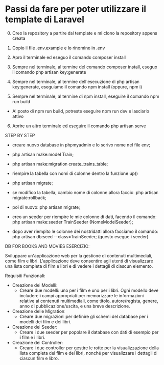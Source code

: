 # Passi da fare per poter utilizzare il template di Laravel

0. Creo la repository a partire dal template e mi clono la repository appena creata

1. Copio il file .env.example e lo rinomino in .env

2. Apro il terminale ed eseguo il comando composer install

3. Sempre nel terminale, al termine del comando composer install, eseguo il comando php artisan key:generate

4. Sempre nel terminale, al termine dell'esecuzione di php artisan key:generate, eseguiamo il comando npm install (oppure, npm i)

5. Sempre nel terminale, al termine di npm install, eseguire il comando npm run build
- Al posto di npm run build, potreste eseguire npm run dev e lasciarlo attivo

6. Aprire un altro terminale ed eseguire il comando php artisan serve

STEP BY STEP

- creare nuovo database in phpmyadmin e lo scrivo nome nel file env;

- php artisan make:model Train;

- php artisan make:migration create_trains_table;

- riempire la tabella con nomi di colonne dentro la funzione up()

- php artisan migrate;

- se modifico la tabella, cambio nome di colonne allora faccio: php artisan migrate:rollback; 

- poi di nuovo: php artisan migrate;

- creo un seeder per riempire le mie colonne di dati, facendo il comando: php artisan make:seeder TrainSeeder (NomeModelSeeder);

- dopo aver riempito le colonne dei nostridatti allora facciamo il comando: php artisan db:seed --class=TrainSeeder; (questo esegue i seeder)


DB FOR BOOKS AND MOVIES ESERCIZIO:

Sviluppare un'applicazione web per la gestione di contenuti multimediali, come film e libri. L'applicazione deve consentire agli utenti di visualizzare una lista completa di film e libri e di vedere i dettagli di ciascun elemento.

Requisiti Funzionali:
- Creazione dei Modelli: 
    - Creare due modelli: uno per i film e uno per i libri. Ogni modello deve includere i campi appropriati per memorizzare le informazioni relative ai contenuti multimediali, come titolo, autore/regista, genere, anno di pubblicazione/uscita, e una breve descrizione.
- Creazione delle Migration:
    - Creare due migrazioni per definire gli schemi del database per i modelli dei film e dei libri.
- Creazione dei Seeder:
    - Creare i due seeder per popolare il database con dati di esempio per i film e i libri.
- Creazione dei Controller:
    - Creare i due controller per gestire le rotte per la visualizzazione della lista completa dei film e dei libri, nonché per visualizzare i dettagli di ciascun film e libro.
